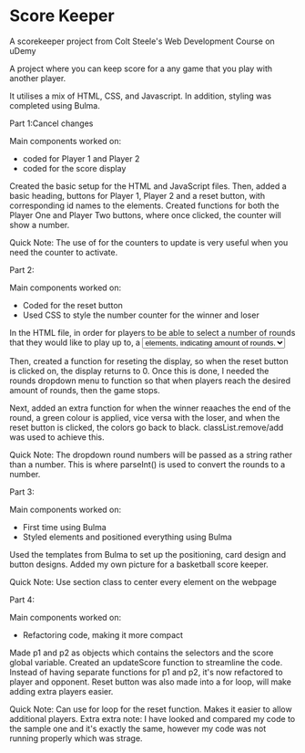 # Score Keeper
A scorekeeper project from Colt Steele's Web Development Course on uDemy

A project where you can keep score for a any game that you play with another player. 

It utilises a mix of HTML, CSS, and Javascript. In addition, styling was completed using Bulma.



Part 1:Cancel changes

Main components worked on: 

- coded for Player 1 and Player 2
- coded for the score display

Created the basic setup for the HTML and JavaScript files. Then, added a basic heading, buttons for Player 1, Player 2 and a reset button,  with corresponding id names to the elements. Created functions for both the Player One and Player Two buttons, where once clicked, the counter will show a number.  

Quick Note: The use of <span> for the counters to update is very useful when you need the counter to activate. 





Part 2: 

Main components worked on:
 
 - Coded for the reset button
 - Used CSS to style the number counter for the winner and loser

In the HTML file, in order for players to be able to select a number of rounds that they would like to play up to, a <select> element was used with the following <option> elements, indicating amount of rounds. 

Then, created a function for reseting the display, so when the reset button is clicked on, the display returns to 0. Once this is done, I needed the rounds dropdown menu to function so that when players reach the desired amount of rounds, then the game stops. 

Next, added an extra function for when the winner reaaches the end of the round, a green colour is applied, vice versa with the loser, and when the reset button is clicked, the colors go back to black. classList.remove/add was used to achieve this. 

Quick Note: The dropdown round numbers will be passed as a string rather than a number. This is where parseInt() is used to convert the rounds to a number. 




Part 3:

Main components worked on:

- First time using Bulma
- Styled elements and positioned everything using Bulma

Used the templates from Bulma to set up the positioning, card design and button designs. Added my own picture for a basketball score keeper.  

Quick Note: Use section class to center every element on the webpage






Part 4:

Main components worked on:

- Refactoring code, making it more compact

Made p1 and p2 as objects which contains the selectors and the score global variable. Created an updateScore function to streamline the code. Instead of having separate functions for p1 and p2, it's now refactored to player and opponent.  Reset button was also made into a for loop, will make adding extra players easier. 

Quick Note: Can use for loop for the reset function. Makes it easier to allow additional players. Extra extra note: I have looked and compared my code to the sample one and it's exactly the same, however my code was not running properly which was strage. 

